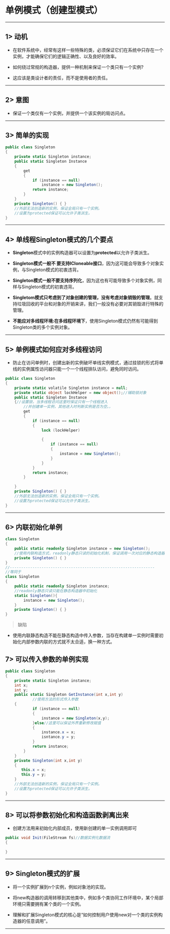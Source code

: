 # 单例模式（创建型模式）

---

## 1> 动机

- 在软件系统中，经常有这样一些特殊的类，必须保证它们在系统中只存在一个实例，才能确保它们的逻辑正确性、以及良好的效率。

- 如何绕过常规的构造器，提供一种机制来保证一个类只有一个实例?

- 这应该是类设计者的责任，而不是使用者的责任。

---

## 2> 意图

- 保证一个类仅有一个实例，并提供一个该实例的局访问点。

---

## 3> 简单的实现

```csharp
public class Singleton
{
    private static Singleton instance;
    public static Singleton Instance
    {
        get
        {
            if (instance == null)
                instance = new Singleton();
            return instance;
        }
    }
    private Singleton() { }
    //外部无法创造新的实例，保证全局只有一个实例。
    //设置为protected保证可以允许子类派生。
}
```

---

## 4> 单线程Singleton模式的几个要点

- **Singleton**模式中的实例构造器可以设置为**protected**以允许子类派生。

- **Singleton模式一般不 要支持ICloneable接口**，因为这可能会导致多个对象实例，与Singleton模式的初衷违背。

- **Singleton模式一般不要支持序列化**，因为这也有可能导致多个对象实例，同样与Singleton模式的初衷违背。

- **Singletom模式只考虑到了对象创建的管理，没有考虑对象销毁的管理**。就支持垃圾回收的平台和对象的开销来讲，我们一般没有必要对其销毁进行特殊的管理。

- **不能应对多线程环境:在多线程环境下**，使用Singleton模式仍然有可能得到Singleton类的多个实例对象。

---

## 5> 单例模式如何应对多线程访问

- 防止在访问单例时，创建出新的实例破坏单线实例模式，通过挂锁的形式将单线的实例属性访问器只能一个一个线程排队访问，避免同时访问。

```csharp
public class Singleton
{
    private static volatile Singleton instance = null;
    private static object lockHelper = new object();//辅助锁对象
    public static Singleton Instance
    {//设置锁，当多线程访问这里时保证只有一个线程进入
        //并创建单一实例，其他进入时判断实例是否为空。，
        get
        {
            if (instance == null)
            {
                lock (lockHelper)
      
                {
                    if (instance == null)
                    {
                        instance = new Singleton();
                    }
                }
            }
            return instance;
        }
            
    }
    private Singleton() { }
    //外部无法创造新的实例，保证全局只有一个实例。
    //设置为protected保证可以允许子类派生。
}
```

---

## 6> 内联初始化单例

```csharp
class Singleton
{
    public static readonly Singleton instance = new Singleton();
    //使用内联构造方式，readonly静态只读的初始化机制，保证调用一次对应的静态构造器
    private Singleton() { }
}
//----------------------------------------------------------------
//等同于
class Singleton
{
    public static readonly Singleton instance;
    //readonly静态只读只能在静态构造器中初始化
    static Singleton(){
        instance = new Singleton();
    }
    private Singleton() { }
}
```

> 缺陷

- 使用内联静态构造不能在静态构造中传入参数，当存在构建单一实例时需要初始化内部参数内联的方式就不太合适，换一种方式。

## 7> 可以传入参数的单例实现

```csharp
public class Singleton
{
    private static Singleton instance;
    int x;
    int y;
    public static Singleton GetInstance(int x,int y)
            //使用方法的形式传入参数
    {
            if (instance == null)
            {
                instance = new Singleton(x,y);
            }else//这里可以保证外界重新修改赋值
            {
                instance.x = x;
                isntance.y = y;
            }
            return instance;
        }
    }
    private Singleton(int x,int y) 
    {
       this.x = x;
       this.y = y;
    }
    //外部无法创造新的实例，保证全局只有一个实例。
    //设置为protected保证可以允许子类派生。
}
```

---

## 8> 可以将参数初始化和构造函数剥离出来

- 创建方法用来初始化内部成员，使用新创建的单一实例调用即可

```csharp
public void Init(FileStream fs)//数据实例化数据流
{
  
}
```

---

## 9> Singleton模式的扩展

- 将一个实例扩展到n个实例，例如对象池的实现。

- 将new构造器的调用转移到其他类中，例如多个类协同工作环境中，某个局部环境只需要拥有某个类的一个实例。

- 理解和扩展Singleton模式的核心是“如何控制用户使用new对一个类的实例构造器的任意调用”。

---
